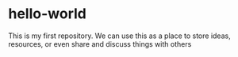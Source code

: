 # hello-world
This is my first repository.  We can use this as a place to store ideas, resources, or even share and discuss things with others
